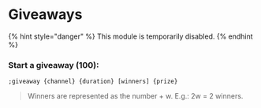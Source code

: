 # Giveaways

{% hint style="danger" %}
This module is temporarily disabled.
{% endhint %}

### Start a giveaway \(100\):

```text
;giveaway {channel} {duration} [winners] {prize}
```

> Winners are represented as the number + w. E.g.: 2w = 2 winners.



